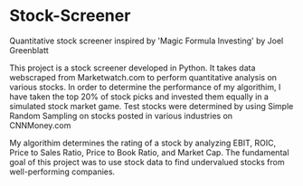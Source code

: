 # Stock-Screener
Quantitative stock screener inspired by 'Magic Formula Investing' by Joel Greenblatt

This project is a stock screener developed in Python. It takes data webscraped from Marketwatch.com to perform quantitative analysis on various stocks. In order to determine the performance of my algorithim, I have taken the top 20% of stock picks and invested them equally in a simulated stock market game. Test stocks were determined by using Simple Random Sampling on stocks posted in various industries on CNNMoney.com


My algorithim determines the rating of a stock by analyzing EBIT, ROIC, Price to Sales Ratio, Price to Book Ratio, and Market Cap. The fundamental goal of this project was to use stock data to find undervalued stocks from well-performing companies. 
